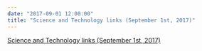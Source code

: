 ```yaml
---
date: "2017-09-01 12:00:00"
title: "Science and Technology links (September 1st, 2017)"
---
```


[Science and Technology links (September 1st, 2017)](/lemire/blog/2017/09-01-science-and-technology-links-september-1st-2017)

